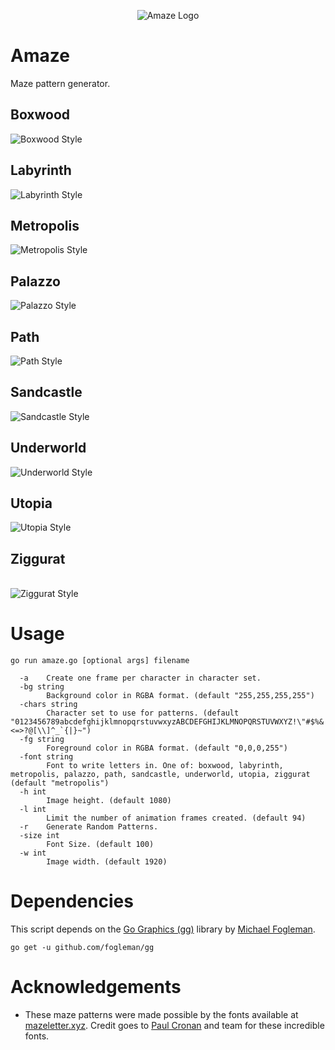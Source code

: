 <p align="center">
<img src="Documentation/Amaze.png" alt="Amaze Logo" >
</p>

# Amaze

Maze pattern generator.

## Boxwood

<img src="Documentation/boxwood.png" alt="Boxwood Style" />

<br />

## Labyrinth

<img src="Documentation/labyrinth.png" alt="Labyrinth Style" />

<br />

## Metropolis

<img src="Documentation/metropolis.png" alt="Metropolis Style" />

<br />

## Palazzo

<img src="Documentation/palazzo.png" alt="Palazzo Style" />

<br />

## Path

<img src="Documentation/path.png" alt="Path Style" />

<br />

## Sandcastle

<img src="Documentation/sandcastle.png" alt="Sandcastle Style" />

<br />

## Underworld

<img src="Documentation/underworld.png" alt="Underworld Style" />

<br />

## Utopia

<img src="Documentation/utopia.png" alt="Utopia Style" />

<br />

## Ziggurat

<br />

<img src="Documentation/ziggurat.png" alt="Ziggurat Style" />


# Usage

```
go run amaze.go [optional args] filename
```

```
  -a    Create one frame per character in character set.
  -bg string
        Background color in RGBA format. (default "255,255,255,255")
  -chars string
        Character set to use for patterns. (default "0123456789abcdefghijklmnopqrstuvwxyzABCDEFGHIJKLMNOPQRSTUVWXYZ!\"#$%&'()*+,-./:;<=>?@[\\]^_`{|}~")       
  -fg string
        Foreground color in RGBA format. (default "0,0,0,255")
  -font string
        Font to write letters in. One of: boxwood, labyrinth, metropolis, palazzo, path, sandcastle, underworld, utopia, ziggurat (default "metropolis")      
  -h int
        Image height. (default 1080)
  -l int
        Limit the number of animation frames created. (default 94)
  -r    Generate Random Patterns.
  -size int
        Font Size. (default 100)
  -w int
        Image width. (default 1920)
```

# Dependencies

This script depends on the [Go Graphics (gg)](https://github.com/fogleman/gg) library by [Michael Fogleman](https://github.com/fogleman).

```
go get -u github.com/fogleman/gg
```

# Acknowledgements

* These maze patterns were made possible by the fonts available at [mazeletter.xyz](http://mazeletter.xyz/). Credit goes to [Paul Cronan](https://medium.com/fathominfo/building-a-maze-typeface-a6a2afa5ab73) and team for these incredible fonts.